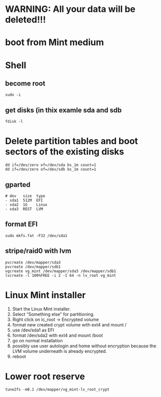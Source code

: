 # WARNING: All your data will be deleted!!!

# boot from Mint medium

# Shell

## become root
```
sudo -i
```
## get disks (in thix examle sda and sdb
```
fdisk -l
```
# Delete partition tables and boot sectors of the existing disks
```
dd if=/dev/zero of=/dev/sda bs_1m count=1
dd if=/dev/zero of=/dev/sdb bs_1m count=1
```
## gparted
```
# dev   size  type
- sda1  512M  EFI
- sda2  1G    Linux
- sda3  REST  LVM
```

## format EFI
```
sudo mkfs.fat -F32 /dev/sda1
```
## stripe/raid0 with lvm
```
pvcreate /dev/mapper/sda3
pvcreate /dev/mapper/sdb1
vgcreate vg_mint /dev/mapper/sda3 /dev/mapper/sdb1
lvcreate -l 100%FREE -i 2 -I 64 -n lv_root vg_mint
```
# Linux Mint installer
1. Start the Linux Mint installer.
2. Select “Something else” for partitioning.
3. Right click on lc_root -> Encrypted volume
4. format new created crypt volume with ext4 and mount /
5. use /dev/sda1 as EFI
6. format /dev/sda2 with ext4 and mount /boot
7. go on normal installation
8. possibly use user autologin and home without encryption because the LVM volume underneath is already encrypted.
9. reboot

# Lower root reserve
```
tune2fs -m0.1 /dev/mapper/vg_mint-lv_root_crypt
```
